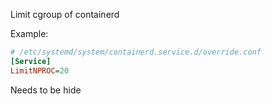 Limit cgroup of containerd

Example: 

```ini
# /etc/systemd/system/containerd.service.d/override.conf
[Service]
LimitNPROC=20
```

Needs to be hide
